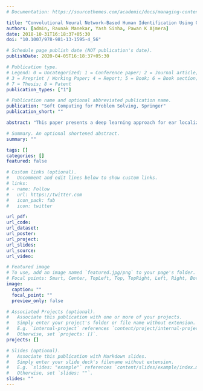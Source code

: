 ```yaml
---
# Documentation: https://sourcethemes.com/academic/docs/managing-content/

title: "Convolutional Neural Network-Based Human Identification Using Outer Ear Images"
authors: [admin, Raunak Manekar, Yash Sinha, Pawan K Ajmera]
date: 2018-10-31T16:18:37+05:30
doi: "10.1007/978-981-13-1595-4_56"

# Schedule page publish date (NOT publication's date).
publishDate: 2020-04-05T16:18:37+05:30

# Publication type.
# Legend: 0 = Uncategorized; 1 = Conference paper; 2 = Journal article;
# 3 = Preprint / Working Paper; 4 = Report; 5 = Book; 6 = Book section;
# 7 = Thesis; 8 = Patent
publication_types: ["1"]

# Publication name and optional abbreviated publication name.
publication: "Soft Computing for Problem Solving, Springer"
publication_short: ""

abstract: "This paper presents a deep learning approach for ear localization and recognition. The comparable complexity between human outer ear and face in terms of its uniqueness and permanence has increased interest in the use of ear as a biometric. But similar to face recognition, it poses challenges such as illumination, contrast, rotation, scale, and pose variation. Most of the techniques used for ear biometric authentication are based on traditional image processing techniques or handcrafted ensemble features. Owing to extensive work in the field of computer vision using convolutional neural networks (CNNs) and histogram of oriented gradients (HOG), the feasibility of deep neural networks (DNNs) in the field of ear biometrics has been explored in this research paper. A framework for ear localization and recognition is proposed that aims to reduce the pipeline for a biometric recognition system. The proposed framework uses HOG with support vector machines (SVMs) for ear localization and CNN for ear recognition. CNNs combine feature extraction and ear recognition tasks into one network with an aim to resolve issues such as variations in illumination, contrast, rotation, scale, and pose. The feasibility of the proposed technique has been evaluated on USTB III database. This work demonstrates 97.9% average recognition accuracy using CNNs without any image preprocessing, which shows that the proposed approach is promising in the field of biometric recognition"

# Summary. An optional shortened abstract.
summary: ""

tags: []
categories: []
featured: false

# Custom links (optional).
#   Uncomment and edit lines below to show custom links.
# links:
# - name: Follow
#   url: https://twitter.com
#   icon_pack: fab
#   icon: twitter

url_pdf:
url_code:
url_dataset:
url_poster:
url_project:
url_slides:
url_source:
url_video:

# Featured image
# To use, add an image named `featured.jpg/png` to your page's folder. 
# Focal points: Smart, Center, TopLeft, Top, TopRight, Left, Right, BottomLeft, Bottom, BottomRight.
image:
  caption: ""
  focal_point: ""
  preview_only: false

# Associated Projects (optional).
#   Associate this publication with one or more of your projects.
#   Simply enter your project's folder or file name without extension.
#   E.g. `internal-project` references `content/project/internal-project/index.md`.
#   Otherwise, set `projects: []`.
projects: []

# Slides (optional).
#   Associate this publication with Markdown slides.
#   Simply enter your slide deck's filename without extension.
#   E.g. `slides: "example"` references `content/slides/example/index.md`.
#   Otherwise, set `slides: ""`.
slides: ""
---
```

